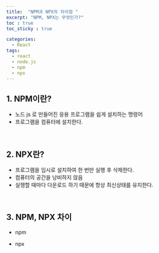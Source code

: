 ```yaml
---
title:  "NPM과 NPX의 차이점 "
excerpt: "NPM, NPX는 무엇인가?"
toc : true
toc_sticky : true

categories:
  - React
tags: 
  - react
  - node.js
  - npm
  - npx
---
```



## 1. NPM이란?

 * 노드 js 로 만들어진 응용 프로그램을 쉽게 설치하는 명령어
 * 프로그램을 컴퓨터에 설치한다.

 <br/>

## 2. NPX란?


 * 프로그램을 임시로 설치하여 한 번만 실행 후 삭제한다.
 * 컴퓨터의 공간을 낭비하지 않음
 * 실행할 때마다 다운로드 하기 때문에 항상 최신상태를 유지한다.

 <br/>


## 3. NPM, NPX 차이

 - npm


 

 - npx
